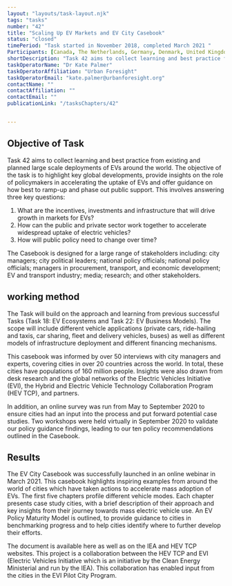 ```yaml
---
layout: "layouts/task-layout.njk"
tags: "tasks"
number: "42"
title: "Scaling Up EV Markets and EV City Casebook"
status: "closed"
timePeriod: "Task started in November 2018, completed March 2021 "
Participants: [Canada, The Netherlands, Germany, Denmark, United Kingdom]
shortDescription: "Task 42 aims to collect learning and best practice from existing and planned large scale deployments of EVs around the world. "
taskOperatorName: "Dr Kate Palmer"
taskOperatorAffiliation: "Urban Foresight"
taskOperatorEmail: "kate.palmer@urbanforesight.org"
contactName: ""
contactAffiliation: ""
contactEmail: ""
publicationLink: "/tasksChapters/42"


---
```


## Objective of Task
Task 42 aims to collect learning and best practice from existing and planned large scale deployments of EVs around the world. The objective of the task is to highlight key global developments, provide insights on the role of policymakers in accelerating the uptake of EVs and offer guidance on how best to ramp-up and phase out public support. This involves answering three key questions:  

1. What are the incentives, investments and infrastructure that will drive growth in markets for EVs?  
2. How can the public and private sector work together to accelerate widespread uptake of electric vehicles?  
3. How will public policy need to change over time? 


The Casebook is designed for a large range of stakeholders including: city managers; city political leaders; national policy officials; national policy officials; managers in procurement, transport, and economic development; EV and transport industry; media; research; and other stakeholders. 

## working method
The Task will build on the approach and learning from previous successful Tasks (Task 18: EV Ecosystems and Task 22: EV Business Models). The scope will include different vehicle applications (private cars, ride-hailing and taxis, car sharing, fleet and delivery vehicles, buses) as well as different models of infrastructure deployment and different financing mechanisms.  

This casebook was informed by over 50 interviews with city managers and experts, covering cities in over 20 countries across the world. In total, these cities have populations of 160 million people. Insights were also drawn from desk research and the global networks of the Electric Vehicles Initiative (EVI), the Hybrid and Electric Vehicle Technology Collaboration Program (HEV TCP), and partners. 

In addition, an online survey was run from May to September 2020 to ensure cities had an input into the process and put forward potential case studies. Two workshops were held virtually in September 2020 to validate our policy guidance findings, leading to our ten policy recommendations outlined in the Casebook. 

## Results
The EV City Casebook was successfully launched in an online webinar in March 2021. This casebook highlights inspiring examples from around the world of cities which have taken actions to accelerate mass adoption of EVs. The first five chapters profile different vehicle modes. Each chapter presents case study cities, with a brief description of their approach and key insights from their journey towards mass electric vehicle use. An EV Policy Maturity Model is outlined, to provide guidance to cities in benchmarking progress and to help cities identify where to further develop their efforts. 

The document is available here as well as on the IEA and HEV TCP websites. This project is a collaboration between the HEV TCP and EVI (Electric Vehicles Initiative which is an initiative by the Clean Energy Ministerial and run by the IEA). This collaboration has enabled input from the cities in the EVI Pilot City Program. 